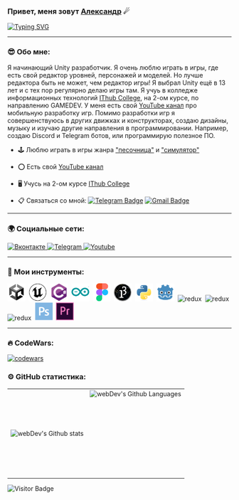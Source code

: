 ### Привет, меня зовут [Александр](https://vk.com/kotolazer) ☄
[![Typing SVG](https://readme-typing-svg.herokuapp.com?color=%2336BCF7&lines=Я+разрабатываю+игры+на+Unity)](https://git.io/typing-svg)

---

### 😎 Обо мне:

Я начинающий Unity разработчик. Я очень люблю играть в игры, где есть свой редактор уровней, персонажей и моделей. Но лучше редактора быть не может, чем редактор игры! Я выбрал Unity ещё в 13 лет и с тех пор регулярно делаю игры там. Я учуь в колледже информационных технологий [IThub College](https://ithub.ru/), на 2-ом курсе, по направлению GAMEDEV. У меня есть свой [YouTube канал](https://www.youtube.com/g4sasha) про мобильную разработку игр. Помимо разработки игр я совершенствуюсь в других движках и конструкторах, создаю дизайны, музыку и изучаю другие направления в программировании. Например, создаю Discord и Telegram ботов, или программирую полезное ПО.

- 🕹 Люблю играть в игры жанра ["песочница"](https://ru.m.wikipedia.org/wiki/Нелинейность_(компьютерные_игры)#Песочница_(жанр)) и ["симулятор"](https://ru.wikipedia.org/wiki/Симулятор_(жанр_компьютерных_игр))

- ⭕ Есть свой [YouTube канал](https://www.youtube.com/g4sasha)

- 🖥 Учусь на 2-ом курсе [IThub College](https://ithub.ru/)

- 📋 Связаться со мной: [![Telegram Badge](https://img.shields.io/badge/-Kotolazer-blue?style=flat&logo=Telegram&logoColor=white)](https://t.me/Kotolazer) [![Gmail Badge](https://img.shields.io/badge/-Gmail-red?style=flat&logo=Gmail&logoColor=white)](mailto:as.gyach@gmail.com)

---

### 🌍 Социальные сети:

  <div id="badges">
    <a href="https://vk.com/kotolazer" target="_blank">
      <img src="https://cdn-icons-png.flaticon.com/512/145/145813.png" width="40" height="40" alt="Вконтакте"/>
    </a>
    <a href="https://t.me/Kotolazer" target="_blank">
      <img src="https://cdn-icons-png.flaticon.com/512/2111/2111646.png" width="40" height="40" alt="Telegram"/>
    </a>
    <a href="https://www.youtube.com/g4sasha" target="_blank">
      <img src="https://cdn-icons-png.flaticon.com/512/3670/3670147.png" width="40" height="40" alt="Youtube"/>
    </a>
  </div>

---

### 💫 Мои инструменты:

<div>
  <img src="https://github.com/devicons/devicon/blob/master/icons/unity/unity-original.svg" title="redux" alt="redux" width="40" height="40"/>&nbsp;
  <img src="https://github.com/devicons/devicon/blob/master/icons/unrealengine/unrealengine-original.svg" title="redux" alt="redux" width="40" height="40"/>&nbsp;
  <img src="https://github.com/devicons/devicon/blob/master/icons/csharp/csharp-original.svg" title="redux" alt="redux" width="40" height="40"/>&nbsp;
  <img src="https://github.com/devicons/devicon/blob/master/icons/arduino/arduino-original.svg" title="redux" alt="redux" width="40" height="40"/>&nbsp;
  <img src="https://github.com/devicons/devicon/blob/master/icons/figma/figma-original.svg" title="redux" alt="redux" width="40" height="40"/>&nbsp;
  <img src="https://github.com/devicons/devicon/blob/master/icons/processing/processing-original.svg" title="redux" alt="redux" width="40" height="40"/>&nbsp;
  <img src="https://github.com/devicons/devicon/blob/master/icons/python/python-original.svg" title="redux" alt="redux" width="40" height="40"/>&nbsp;
  <img src="https://github.com/devicons/devicon/blob/master/icons/godot/godot-original.svg" title="redux" alt="redux" width="40" height="40"/>&nbsp;
  <img src="https://media.cdnandroid.com/item_images/562061/imagen-pocket-code-learn-programming-0thumb.webp" title="redux" alt="redux" width="40" height="40"/>&nbsp;
  <img src="https://image.winudf.com/v2/image1/Y29tLmdhbmluLmNjb2RlX2ljb25fMTY1NjkxMzYyOF8wNTM/icon.png?w=184&fakeurl=1" title="redux" alt="redux" width="40" height="40"/>&nbsp;
  <img src="https://upload.wikimedia.org/wikipedia/commons/thumb/7/79/Construct_3_Logo.svg/1200px-Construct_3_Logo.svg.png" title="redux" alt="redux" width="40" height="40"/>&nbsp;
  <img src="https://github.com/devicons/devicon/blob/master/icons/photoshop/photoshop-plain.svg" title="redux" alt="redux" width="40" height="40"/>&nbsp;
  <img src="https://github.com/devicons/devicon/blob/master/icons/premierepro/premierepro-original.svg" title="redux" alt="redux" width="40" height="40"/>&nbsp;
</div>

---

### 🔥 CodeWars:
[![codewars](https://www.codewars.com/users/g4sasha/badges/large)](https://www.codewars.com/users/g4sasha)

### ⚙️ GitHub статистика:

<table>
  <tr>
    <td>
      <img align="left" src="http://github-readme-streak-stats.herokuapp.com?user=g4sasha&theme=dark&background=202020" alt="webDev's Github stats" />
    </td>
    <td>
      <img height="195px" align="right" alt="webDev's Github Languages" src="https://github-readme-stats-sigma-five.vercel.app/api/top-langs/?username=g4sasha&layout=compact&theme=react" />
    </td>
  </tr>
</table>

![Visitor Badge](https://visitor-badge.laobi.icu/badge?page_id=g4sasha)
